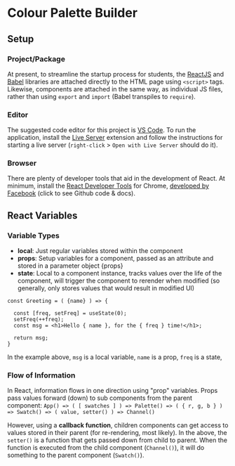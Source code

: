 # Colour Palette Builder

## Setup

### Project/Package

At present, to streamline the startup process for students, the [ReactJS](https://reactjs.org/) and [Babel](https://babeljs.io/) libraries are attached directly to the HTML page using `<script>` tags. Likewise, components are attached in the same way, as individual JS files, rather than using `export` and `import` (Babel transpiles to `require`).

### Editor

The suggested code editor for this project is [VS Code](https://code.visualstudio.com/). To run the application, install the [Live Server](https://marketplace.visualstudio.com/items?itemName=ritwickdey.LiveServer) extension and follow the instructions for starting a live server (`right-click` > `Open with Live Server` should do it).

### Browser

There are plenty of developer tools that aid in the development of React. At minimum, install the [React Developer Tools](https://chrome.google.com/webstore/detail/react-developer-tools/fmkadmapgofadopljbjfkapdkoienihi?hl=en) for Chrome, [developed by Facebook](https://github.com/facebook/react-devtools) (click to see Github code & docs).


## React Variables

### Variable Types

- **local**: Just regular variables stored within the component
- **props**: Setup variables for a component, passed as an attribute and stored in a parameter object {props}
- **state**: Local to a component instance, tracks values over the life of the component, will trigger the component to rerender when modified (so generally, only stores values that would result in modified UI)

```
const Greeting = ( {name} ) => {

  const [freq, setFreq] = useState(0);
  setFreq(++freq);
  const msg = <h1>Hello { name }, for the { freq } time!</h1>;

  return msg;
}
```
In the example above, `msg` is a local variable, `name` is a prop, `freq` is a state, 


### Flow of Information

In React, information flows in one direction using "prop" variables. Props pass values forward (down) to sub components from the parent component:
`App() => ( [ swatches ] ) => Palette() => ( { r, g, b } ) => Swatch() => ( value, setter() ) => Channel()`

However, using a **callback function**, children components can get access to values stored in their parent (for re-rendering, most likely). In the above, the `setter()` is a function that gets passed down from child to parent. When the function is executed from the child component (`Channel()`), it will do something to the parent component (`Swatch()`).


